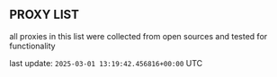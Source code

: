 ## PROXY LIST

all proxies in this list were collected from open sources and tested for functionality

last update: `2025-03-01 13:19:42.456816+00:00` UTC